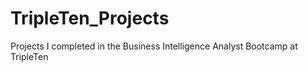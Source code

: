 # TripleTen_Projects
Projects I completed in the Business Intelligence Analyst  Bootcamp at TripleTen
